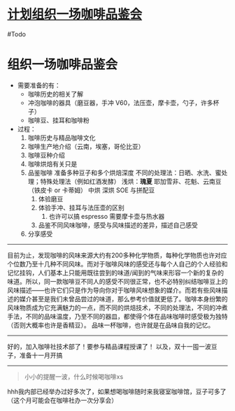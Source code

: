 # [计划组织一场咖啡品鉴会](https://github.com/UniqueClouds/gitblog/issues/3)

#Todo 
# 组织一场咖啡品鉴会

- 需要准备的有：
	- 咖啡历史的相关了解
	- 冲泡咖啡的器具（磨豆器，手冲 V60，法压壶，摩卡壶，勺子，许多杯子）
	- 咖啡豆、挂耳和咖啡粉
- 过程：
	1. 咖啡历史与精品咖啡文化
	2. 咖啡生产地介绍（云南，埃塞，哥伦比亚）
	3. 咖啡豆种介绍
	4. 咖啡烘焙有关只是
	5. 品鉴咖啡
		准备多种豆子和多个烘焙深度
                不同的处理法：日晒、水洗、蜜处理；特殊处理法（例如红酒发酵）
		浅烘：**瑰夏**
		耶加雪非、花魁、云南豆（铁皮卡 or 卡蒂姆）
		中烘
		深烘
		SOE 与拼配豆
		1. 体验磨豆
		2. 体验手冲、挂耳与法压壶的区别
			1. 也许可以搞 espresso 需要摩卡壶与热水器
		3. 品鉴不同风味咖啡，感受与风味描述的差异，描述自己感受
	6. 分享感受

---

目前为止，发现咖啡的风味来源大约有200多种化学物质，每种化学物质也许对应个位数乃至十几种不同风味。而对于咖啡风味的感受还与每个人自己的个人经验和记忆挂钩，人们基本上只能用既往尝到的味道/闻到的气味来形容一个新的复杂的味道。所以，同一款咖啡豆不同人的感受不同很正常，也不必特别纠结咖啡豆上的风味描述——也许它们只是作为导向你对于咖啡风味想象的媒介。而若有些风味描述的媒介甚至是我们未曾品尝过的味道，那么参考价值就更低了。咖啡本身纷繁的风味物质成为它充满魅力的一点，而不同的烘焙技术，不同的处理法，不同的冲煮手法，不同的品味温度，乃至不同的器皿，都使得个体在品味咖啡时感受极为独特（否则大概率也许是香精豆）。
品味一杯咖啡，也许就是在品味自我的记忆。

---

好的，加入咖啡社技术部了！要参与精品课程授课了！
以及，双十一囤一波豆子，准备十一月开搞

---

> 小小的提醒一波，什么时候喝咖啡xs

hhh我内部已经举办过好多次了，如果想喝咖啡随时来我寝室咖啡馆，豆子可多了（这个月可能会在咖啡社办一次分享会）